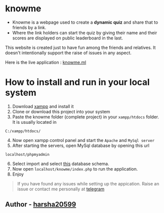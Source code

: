 # knowme

- Knowme is a webpage used to create a **dynamic quiz** and share that to friends by a link. 
- Where the link holders can start the quiz by giving their name and their scores are displayed on public leaderboard in the last.

This website is created just to have fun among the friends and relatives. It doesn't intentionally support the raise of issues in any aspect.

Here is the live application : [knowme.ml](https://knowme.ml)

# How to install and run in your local system
  1. Download [xampp](https://www.apachefriends.org/download.html) and install it
  2. Clone or download this project into your system
  3. Paste the knowme folder (complete project) in your `xampp/htdocs` folder. It is usually located in
  ```shell
  C:/xampp/htdocs/
  ```
  4. Now open xampp control panel and start the `Apache` and `MySql server`
  5. After starting the servers, open MySql database by opening this url
  ```
  localhost/phpmyadmin
  ```
  6. Select import and select [this](https://drive.google.com/open?id=1XHRWt-g5CrgCgFB9SxnHvfKIrh7aEfGb) database schema.
  7. Now open `localhost/knowme/index.php` to run the application.
  8. Enjoy
 
> If you have found any issues while setting up the appication. Raise an issue or contact me personally at [telegram](t.me/harsha20599)

## Author - [harsha20599](github.com/harsha20599)
